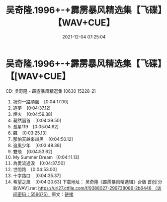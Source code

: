 ﻿---
title: 吴奇隆.1996+-+霹雳暴风精选集【飞碟】【WAV+CUE】
date: 2021-12-04 07:25:04
categories: WAV车载音乐、镜像
tags: 华语中文
---
# 吴奇隆.1996+-+霹雳暴风精选集【飞碟】【[WAV+CUE】

CD: 吳奇隆 - 霹靂暴風精選集 [0630
15228-2]
01. 祝你一路順風    [0:04:17.00]
02. 追夢    [0:04:37.12]
03. 煙火    [0:04:59.38]
04. 驀然迴首    [0:04:39.50]
05. 孤星119    [0:05:04.62]
06. 飆    [0:03:25.13]
07. 那怕天越來越黑    [0:04:50.12]
08. 追風少年    [0:03:48.38]
09. 雙飛    [0:04:53.62]
10. My Summer Dream   [0:04:11.13]
11. 為愛流過淚    [0:04:37.50]
12. 世間路    [0:04:53.00]
13. 十字路口    [0:04:35.37]
14. 希望之風    [0:04:20.63]
下载地址：
吴奇隆《霹雳暴风精选辑》台版 首创[分轨WAV].rar: https://url27.ctfile.com/f/9388027-299738086-2b6448 （访问密码：559675）
原文：[链接](https://blog.sina.com.cn/s/blog_1647c7e7601030v1c.html)